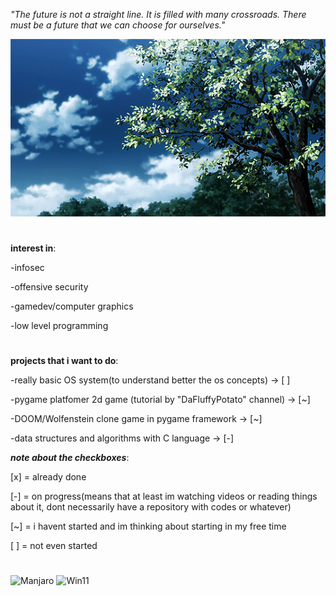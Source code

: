 *"The future is not a straight line. It is filled with many crossroads. There must be a future that we can choose for ourselves."*

![tree](landscape-anime.gif)


#

**interest in**:

-infosec

-offensive security

-gamedev/computer graphics

-low level programming


#
**projects that i want to do**:

-really basic OS system(to understand better the os concepts) -> [ ]

-pygame platfomer 2d game (tutorial by "DaFluffyPotato" channel) -> [~]

-DOOM/Wolfenstein clone game in pygame framework -> [~]

-data structures and algorithms with C language -> [-]


***note about the checkboxes***:

  [x]  = already done
  
  [-]  = on progress(means that at least im watching videos or reading things about it, dont necessarily have a repository with codes or whatever)

  [~] = i havent started and im thinking about starting in my free time
  
  [ ]  = not even started

  #
  ![Manjaro](https://img.shields.io/badge/manjaro-35BF5C?style=for-the-badge&logo=manjaro&logoColor=white) ![Win11](https://img.shields.io/badge/Windows_11-0078d4?style=for-the-badge&logo=windows-11&logoColor=white)
  



